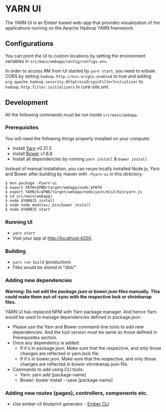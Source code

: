 <!--
   Licensed to the Apache Software Foundation (ASF) under one or more
   contributor license agreements.  See the NOTICE file distributed with
   this work for additional information regarding copyright ownership.
   The ASF licenses this file to You under the Apache License, Version 2.0
   (the "License"); you may not use this file except in compliance with
   the License.  You may obtain a copy of the License at

       http://www.apache.org/licenses/LICENSE-2.0

   Unless required by applicable law or agreed to in writing, software
   distributed under the License is distributed on an "AS IS" BASIS,
   WITHOUT WARRANTIES OR CONDITIONS OF ANY KIND, either express or implied.
   See the License for the specific language governing permissions and
   limitations under the License.
-->

# YARN UI

The YARN UI is an Ember based web-app that provides visualization of the applications running on the Apache Hadoop YARN framework.

## Configurations

You can point the UI to custom locations by setting the environment variables in `src/main/webapp/config/configs.env`.

In order to access RM from UI started by `yarn start`,
you need to enbale CORS by setting `hadoop.http.cross-origin.enabled` to true
and adding `org.apache.hadoop.security.HttpCrossOriginFilterInitializer`
to `hadoop.http.filter.initializers` in core-site.xml.

## Development

All the following commands must be run inside `src/main/webapp`.

### Prerequisites

You will need the following things properly installed on your computer.

* Install [Yarn](https://yarnpkg.com) v0.21.3
* Install [Bower](http://bower.io/) v1.8.8
* Install all dependencies by running `yarn install` & `bower install`

Instead of manual installation, you can reuse locally installed Node.js,
Yarn and Bower after building by maven with `-Pyarn-ui` in this directory.

```
$ mvn package -Pyarn-ui
$ export PATH=$PWD/target/webapp/node:$PATH
$ export YARNJS=$PWD/target/webapp/node/yarn/dist/bin/yarn.js
$ cd src/main/webapp/
$ node $YARNJS install
$ node node_modules/.bin/bower install
$ node $YARNJS start
```

### Running UI

* `yarn start`
* Visit your app at [http://localhost:4200](http://localhost:4200).

### Building

* `yarn run build` (production)
* Files would be stored in "dist/"

### Adding new dependencies

**Warning: Do not edit the _package.json_ or _bower.json_ files manually. This could make them out-of-sync with the respective lock or shrinkwrap files.**

YARN UI has replaced NPM with Yarn package manager. And hence Yarn would be used to manage dependencies defined in package.json.

* Please use the Yarn and Bower command-line tools to add new dependencies. And the tool version must be same as those defined in Prerequisites section.
* Once any dependency is added:
  *  If it's in package.json. Make sure that the respective, and only those changes are reflected in yarn.lock file.
  *  If it's in bower.json. Make sure that the respective, and only those changes are reflected in bower-shrinkwrap.json file.
* Commands to add using CLI tools:
  * Yarn: yarn add [package-name]
  * Bower: bower install --save [package-name]

### Adding new routes (pages), controllers, components etc.

* Use ember-cli blueprint generator - [Ember CLI](http://ember-cli.com/extending/#generators-and-blueprints)

